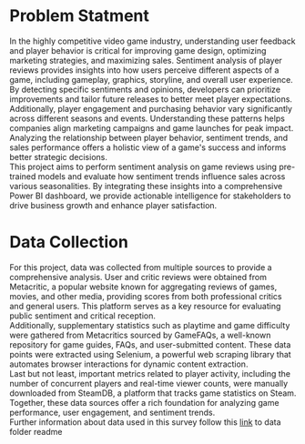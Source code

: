 # Problem Statment
In the highly competitive video game industry, understanding user feedback and player behavior is critical for improving game design, optimizing marketing strategies, and maximizing sales. Sentiment analysis of player reviews provides insights into how users perceive different aspects of a game, including gameplay, graphics, storyline, and overall user experience. By detecting specific sentiments and opinions, developers can prioritize improvements and tailor future releases to better meet player expectations.
<br>
Additionally, player engagement and purchasing behavior vary significantly across different seasons and events. Understanding these patterns helps companies align marketing campaigns and game launches for peak impact. Analyzing the relationship between player behavior, sentiment trends, and sales performance offers a holistic view of a game's success and informs better strategic decisions.
<br>
This project aims to perform sentiment analysis on game reviews using pre-trained models and evaluate how sentiment trends influence sales across various seasonalities. By integrating these insights into a comprehensive Power BI dashboard, we provide actionable intelligence for stakeholders to drive business growth and enhance player satisfaction.
<br>
# Data Collection
For this project, data was collected from multiple sources to provide a comprehensive analysis. User and critic reviews were obtained from Metacritic, a popular website known for aggregating reviews of games, movies, and other media, providing scores from both professional critics and general users. This platform serves as a key resource for evaluating public sentiment and critical reception.
<br>
Additionally, supplementary statistics such as playtime and game difficulty were gathered from Metacritics sourced by GameFAQs, a well-known repository for game guides, FAQs, and user-submitted content. These data points were extracted using Selenium, a powerful web scraping library that automates browser interactions for dynamic content extraction.
<br>
Last but not least, important metrics related to player activity, including the number of concurrent players and real-time viewer counts, were manually downloaded from SteamDB, a platform that tracks game statistics on Steam. Together, these data sources offer a rich foundation for analyzing game performance, user engagement, and sentiment trends. <br>
Further information about data used in this survey follow this [link](https://github.com/MeysamAgah/Projects/blob/main/Elden_Ring_game_analysis/Data/README.md) to data folder readme
